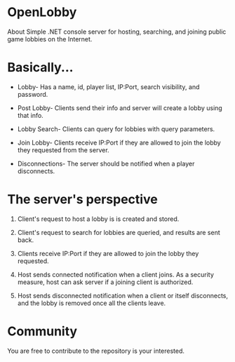 # OpenLobby

About Simple .NET console server for hosting, searching, and joining public game lobbies on the Internet.

# Basically...

* Lobby- Has a name, id, player list, IP:Port, search visibility, and password.

* Post Lobby- Clients send their info and server will create a lobby using that info.

* Lobby Search- Clients can query for lobbies with query parameters.

* Join Lobby- Clients receive IP:Port if they are allowed to join the lobby they requested from the server.

* Disconnections- The server should be notified when a player disconnects.

# The server's perspective

1. Client's request to host a lobby is is created and stored.

2. Client's request to search for lobbies are queried, and results are sent back.

3. Clients receive IP:Port if they are allowed to join the lobby they requested.

4. Host sends connected notification when a client joins. As a security measure, host can ask server if a joining client is authorized.

5. Host sends disconnected notification when a client or itself disconnects, and the lobby is removed once all the clients leave.

# Community 

You are free to contribute to the repository is your interested.
